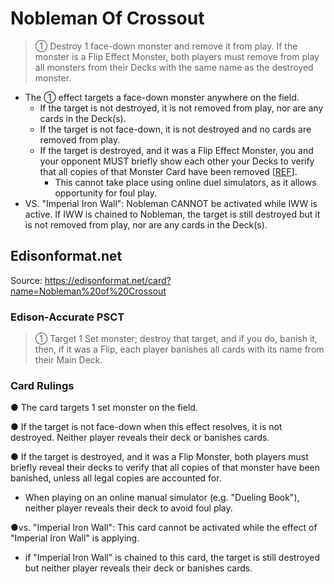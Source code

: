 # Nobleman Of Crossout

> ① Destroy 1 face-down monster and remove it from play. If the monster is a Flip Effect Monster, both players must remove from play all monsters from their Decks with the same name as the destroyed monster.

*   The ① effect targets a face-down monster anywhere on the field.
    *   If the target is not destroyed, it is not removed from play, nor are any cards in the Deck(s).
    *   If the target is not face-down, it is not destroyed and no cards are removed from play.
    *   If the target is destroyed, and it was a Flip Effect Monster, you and your opponent MUST briefly show each other your Decks to verify that all copies of that Monster Card have been removed \[[REF](https://www.pojo.biz/board/showthread.php?t=822229)\].
        *   This cannot take place using online duel simulators, as it allows opportunity for foul play.
*   VS. "Imperial Iron Wall": Nobleman CANNOT be activated while IWW is active. If IWW is chained to Nobleman, the target is still destroyed but it is not removed from play, nor are any cards in the Deck(s).

## Edisonformat.net

Source: https://edisonformat.net/card?name=Nobleman%20of%20Crossout

### Edison-Accurate PSCT

> ① Target 1 Set monster; destroy that target, and if you do, banish it, then, if it was a Flip, each player banishes all cards with its name from their Main Deck.

### Card Rulings

● The card targets 1 set monster on the field.

● If the target is not face-down when this effect resolves, it is not destroyed. Neither player reveals their deck or banishes cards.

● If the target is destroyed, and it was a Flip Monster, both players must briefly reveal their decks to verify that all copies of that monster have been banished, unless all legal copies are accounted for.
- When playing on an online manual simulator (e.g. "Dueling Book"), neither player reveals their deck to avoid foul play.

●vs. "Imperial Iron Wall": This card cannot be activated while the effect of "Imperial Iron Wall" is applying.
- if "Imperial Iron Wall" is chained to this card, the target is still destroyed but neither player reveals their deck or banishes cards.
            